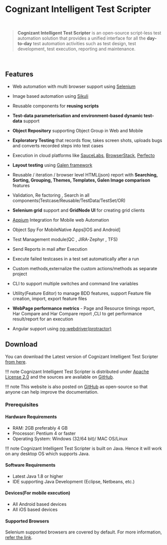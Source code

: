 
# **Cognizant Intelligent Test Scripter**

<br>

> **Cognizant Intelligent Test Scripter** is an open-source script-less test automation solution that provides a unified interface for all the **day-to-day** test automation activities such as test design, test development, test execution, reporting and maintenance.

<br>

## Features

- Web automation with multi browser support using [Selenium](http://docs.seleniumhq.org/)

- Image based automation using [Sikuli](http://www.sikuli.org/)

- Reusable components for **reusing scripts**

- **Test-data parameterisation  and environment-based dynamic test-data** support 

- **Object Repository** supporting Object Group in Web and Mobile

- **Exploratory Testing** that records flow, takes screen shots, uploads bugs and converts recorded steps into test cases

- Execution in cloud platforms like [SauceLabs](https://saucelabs.com/), [BrowserStack](https://www.browserstack.com/), [Perfecto](https://www.perfectomobile.com/)

- **Layout testing** using [Galen framework](http://galenframework.com/)

- Reusable / iteration / browser level HTML(json) report with **Searching, Sorting, Grouping, Themes, Templates, Galen Image comparison** features

- Validation, Re factoring , Search in all components(Testcase/Reusable/TestData/TestSet/OR)

- **Selenium grid** support and  **GridNode UI** for creating grid clients

- [Appium](http://appium.io/) Integration for Mobile web Automation

- Object Spy For MobileNative Apps[IOS and Android]  

- Test Management module(QC , JIRA-Zephyr , TFS)

- Send Reports in mail after Execution

- Execute failed testcases in a test set automatically after a run

- Custom methods,externalize the custom actions/methods as separate project

- CLI to support multiple switches and command line variables

- Utility(Feature Editor) to manage BDD features, support Feature file creation, import, export feature files

- **WebPage performance metrics** - Page and Resource timings report, Har Compare and  Har Compare report ,CLI to get performance result/report for an execution

- Angular support using [ng-webdriver(protractor)](https://github.com/paul-hammant/ngWebDriver)

## Download

You can download the Latest version of Cognizant Intelligent Test Scripter [from here](https://github.com/CognizantQAHub/Cognizant-Intelligent-Test-Scripter/releases).

!!! note
    Cognizant Intelligent Test Scripter is distributed under [Apache License 2.0](https://www.apache.org/licenses/LICENSE-2.0) and the sources are available on [GitHub](https://github.com/CognizantQAHub/Cognizant-Intelligent-Test-Scripter).

!!! note
    This website is also posted on [GitHub](https://github.com/CognizantQAHub/Cognizant-Intelligent-Test-Scripter-Helpdoc) as open-source so that anyone can help improve the documentation.

### Prerequisites

#### Hardware Requirements

 * RAM: 2GB preferably 4 GB
 * Processor: Pentium 4 or faster
 * Operating System: Windows (32/64 bit)/ MAC OS/Linux

!!! note
    Cognizant Intelligent Test Scripter is built on Java. Hence it will work on any desktop OS which supports Java.
 
#### Software Requirements

 * Latest Java 1.8 or higher
 * IDE supporting Java Development (Eclipse, Netbeans, etc.)
 
#### Devices(For mobile execution)

 * All Android based devices
 * All iOS based devices

#### Supported Browsers

Selenium supported browsers are covered by default. For more information, [refer the link](http://docs.seleniumhq.org/about/platforms.jsp#browsers).








